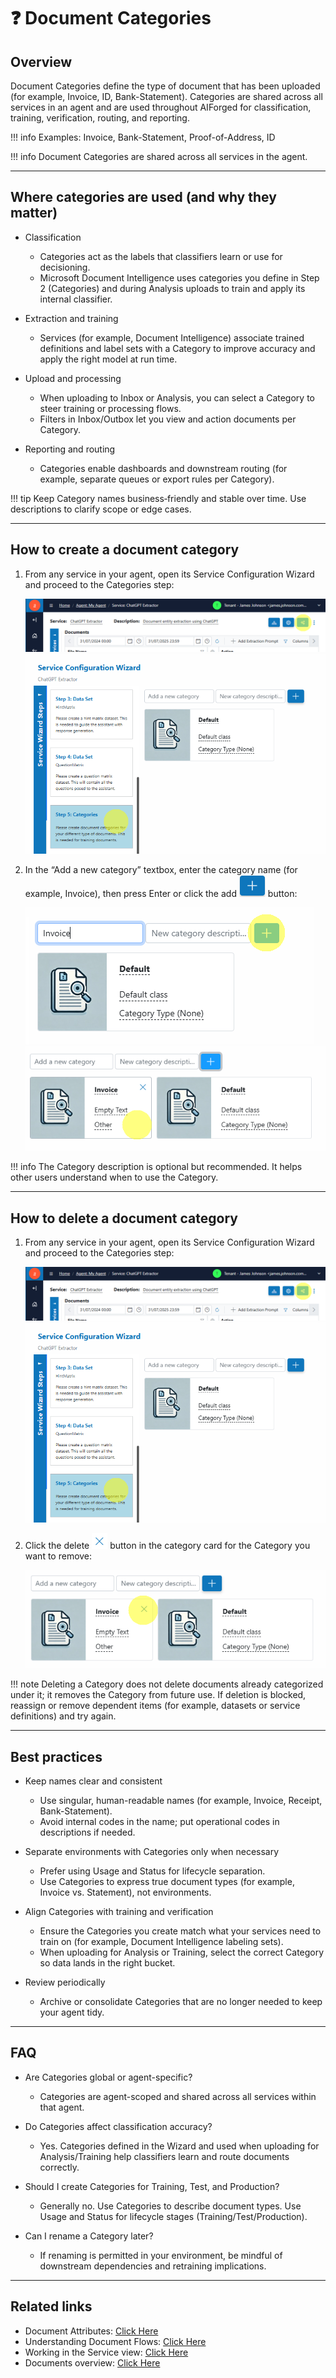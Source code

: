 # ❓ Document Categories

## Overview

Document Categories define the type of document that has been uploaded (for example, Invoice, ID, Bank-Statement). Categories are shared across all services in an agent and are used throughout AIForged for classification, training, verification, routing, and reporting.

!!! info
    Examples: Invoice, Bank-Statement, Proof-of-Address, ID

!!! info
    Document Categories are shared across all services in the agent.

---

## Where categories are used (and why they matter)

- Classification
    - Categories act as the labels that classifiers learn or use for decisioning.
    - Microsoft Document Intelligence uses categories you define in Step 2 (Categories) and during Analysis uploads to train and apply its internal classifier.

- Extraction and training
    - Services (for example, Document Intelligence) associate trained definitions and label sets with a Category to improve accuracy and apply the right model at run time.

- Upload and processing
    - When uploading to Inbox or Analysis, you can select a Category to steer training or processing flows.
    - Filters in Inbox/Outbox let you view and action documents per Category.

- Reporting and routing
    - Categories enable dashboards and downstream routing (for example, separate queues or export rules per Category).

!!! tip
    Keep Category names business‑friendly and stable over time. Use descriptions to clarify scope or edge cases.

---

## How to create a document category

1. From any service in your agent, open its Service Configuration Wizard and proceed to the Categories step:
    
    ![](../assets/image%20%281%29%20%281%29%20%281%29%20%281%29%20%281%29%20%281%29.png)
    ![](../assets/image%20%282%29%20%281%29%20%281%29%20%281%29%20%281%29%20%281%29.png)

2. In the “Add a new category” textbox, enter the category name (for example, Invoice), then press Enter or click the add 
    ![](../assets/image%20%284%29%20%281%29%20%281%29%20%281%29%20%281%29.png) button:
    
    ![](../assets/image%20%286%29%20%281%29%20%281%29%20%281%29%20%281%29.png)
    ![](../assets/image%20%288%29%20%281%29%20%281%29%20%281%29%20%281%29.png)

!!! info
    The Category description is optional but recommended. It helps other users understand when to use the Category.

---

## How to delete a document category

1. From any service in your agent, open its Service Configuration Wizard and proceed to the Categories step:
    
    ![](../assets/image%20%281%29%20%281%29%20%281%29%20%281%29%20%281%29%20%281%29.png)
    ![](../assets/image%20%282%29%20%281%29%20%281%29%20%281%29%20%281%29%20%281%29.png)

2. Click the delete ![](../assets/image%20%289%29%20%281%29%20%281%29%20%281%29%20%281%29.png) button in the category card for the Category you want to remove:
    
    ![](../assets/image%20%2810%29%20%281%29%20%281%29%20%281%29%20%281%29.png)

!!! note
    Deleting a Category does not delete documents already categorized under it; it removes the Category from future use. If deletion is blocked, reassign or remove dependent items (for example, datasets or service definitions) and try again.

---

## Best practices

- Keep names clear and consistent
    - Use singular, human-readable names (for example, Invoice, Receipt, Bank-Statement).
    - Avoid internal codes in the name; put operational codes in descriptions if needed.

- Separate environments with Categories only when necessary
    - Prefer using Usage and Status for lifecycle separation.
    - Use Categories to express true document types (for example, Invoice vs. Statement), not environments.

- Align Categories with training and verification
    - Ensure the Categories you create match what your services need to train on (for example, Document Intelligence labeling sets).
    - When uploading for Analysis or Training, select the correct Category so data lands in the right bucket.

- Review periodically
    - Archive or consolidate Categories that are no longer needed to keep your agent tidy.

---

## FAQ

- Are Categories global or agent-specific?
    - Categories are agent-scoped and shared across all services within that agent.

- Do Categories affect classification accuracy?
    - Yes. Categories defined in the Wizard and used when uploading for Analysis/Training help classifiers learn and route documents correctly.

- Should I create Categories for Training, Test, and Production?
    - Generally no. Use Categories to describe document types. Use Usage and Status for lifecycle stages (Training/Test/Production).

- Can I rename a Category later?
    - If renaming is permitted in your environment, be mindful of downstream dependencies and retraining implications.

---

## Related links

- Document Attributes: [Click Here](document-attributes.md)
- Understanding Document Flows: [Click Here](understanding-document-flows.md)
- Working in the Service view: [Click Here](documents-in-service-view.md)
- Documents overview: [Click Here](documents.md)